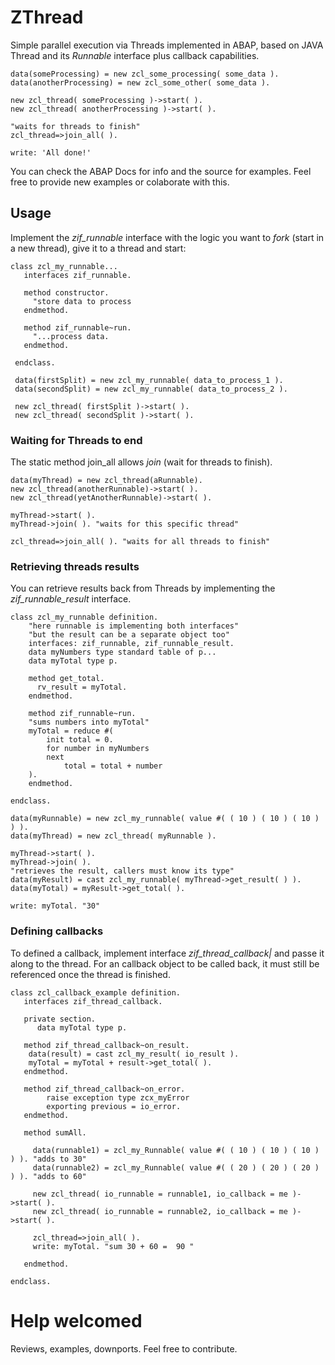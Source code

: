 # ZThread
Simple parallel execution via Threads implemented in ABAP, based on JAVA Thread and its *Runnable* interface plus callback capabilities. 
```
data(someProcessing) = new zcl_some_processing( some_data ).
data(anotherProcessing) = new zcl_some_other( some_data ).

new zcl_thread( someProcessing )->start( ).
new zcl_thread( anotherProcessing )->start( ).

"waits for threads to finish"
zcl_thread=>join_all( ).

write: 'All done!'
```
You can check the ABAP Docs for info and the source for examples. Feel free to provide new examples or colaborate with this.

## Usage
Implement the *zif_runnable* interface with the logic you want to *fork* (start in a new thread), give it to a thread and start:
```
class zcl_my_runnable...
   interfaces zif_runnable.
   
   method constructor.
     "store data to process
   endmethod.
   
   method zif_runnable~run.
     "...process data.	 
   endmethod.
  
 endclass.
 
 data(firstSplit) = new zcl_my_runnable( data_to_process_1 ).
 data(secondSplit) = new zcl_my_runnable( data_to_process_2 ).
 
 new zcl_thread( firstSplit )->start( ).
 new zcl_thread( secondSplit )->start( ).
```
### Waiting for Threads to end
The static method join_all allows *join* (wait for threads to finish).
```
data(myThread) = new zcl_thread(aRunnable).
new zcl_thread(anotherRunnable)->start( ).
new zcl_thread(yetAnotherRunnable)->start( ).

myThread->start( ).
myThread->join( ). "waits for this specific thread" 

zcl_thread=>join_all( ). "waits for all threads to finish" 

```
### Retrieving threads results
You can retrieve results back from Threads by implementing the *zif_runnable_result* interface.
```
class zcl_my_runnable definition.
	"here runnable is implementing both interfaces"
	"but the result can be a separate object too"
	interfaces: zif_runnable, zif_runnable_result.
	data myNumbers type standard table of p...
	data myTotal type p.
	
	method get_total.
	  rv_result = myTotal.
	endmethod.
	
	method zif_runnable~run.
	"sums numbers into myTotal"
	myTotal = reduce #( 
		init total = 0.
		for number in myNumbers
		next
			total = total + number
	).
	endmethod.
	
endclass.

data(myRunnable) = new zcl_my_runnable( value #( ( 10 ) ( 10 ) ( 10 ) ) ).
data(myThread) = new zcl_thread( myRunnable ).

myThread->start( ).
myThread->join( ).
"retrieves the result, callers must know its type"
data(myResult) = cast zcl_my_runnable( myThread->get_result( ) ).
data(myTotal) = myResult->get_total( ).

write: myTotal. "30"

```

### Defining callbacks
To defined a callback, implement interface *zif_thread_callback|* and passe it along to the thread. For an callback object to be called back, it must still be referenced once the thread is finished.
```
class zcl_callback_example definition.
   interfaces zif_thread_callback.
   
   private section.
      data myTotal type p.
   
   method zif_thread_callback~on_result.
   	data(result) = cast zcl_my_result( io_result ).
	myTotal = myTotal + result->get_total( ).
   endmethod.
   
   method zif_thread_callback~on_error.
      	raise exception type zcx_myError
	  	exporting previous = io_error.
   endmethod.
   
   method sumAll.
   
     data(runnable1) = zcl_my_Runnable( value #( ( 10 ) ( 10 ) ( 10 ) ) ). "adds to 30"
	 data(runnable2) = zcl_my_Runnable( value #( ( 20 ) ( 20 ) ( 20 ) ) ). "adds to 60"
	 
	 new zcl_thread( io_runnable = runnable1, io_callback = me )->start( ).
	 new zcl_thread( io_runnable = runnable2, io_callback = me )->start( ).
	 
	 zcl_thread=>join_all( ).
	 write: myTotal. "sum 30 + 60 =  90 "
   
   endmethod.
   
endclass.
```
# Help welcomed
Reviews, examples, downports. Feel free to contribute.
